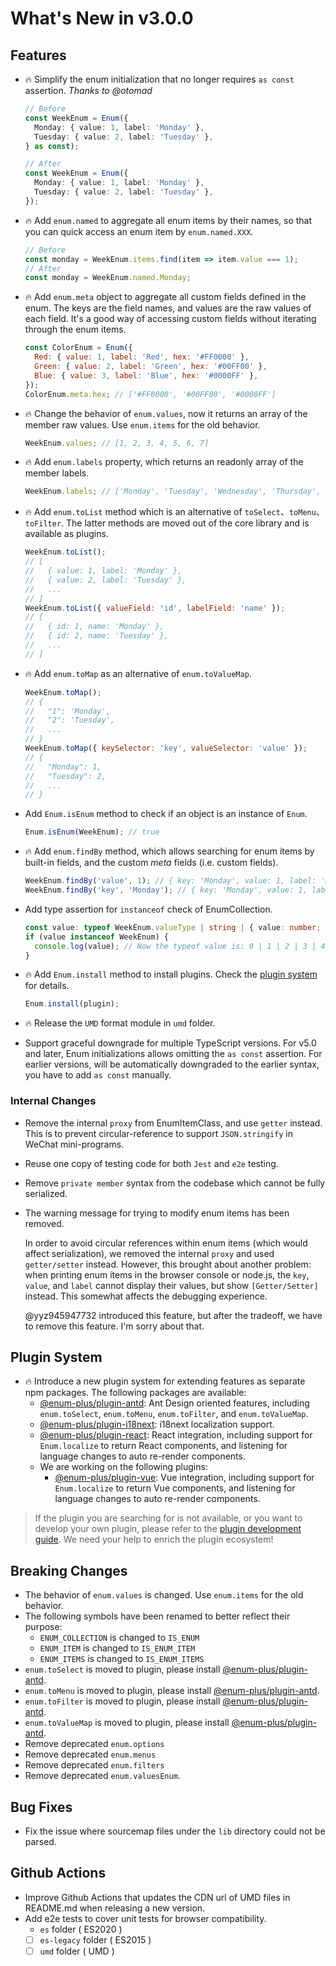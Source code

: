 # What's New in v3.0.0

## Features

- 🔥 Simplify the enum initialization that no longer requires `as const` assertion. _Thanks to @otomad_

  ```ts
  // Before
  const WeekEnum = Enum({
    Monday: { value: 1, label: 'Monday' },
    Tuesday: { value: 2, label: 'Tuesday' },
  } as const);

  // After
  const WeekEnum = Enum({
    Monday: { value: 1, label: 'Monday' },
    Tuesday: { value: 2, label: 'Tuesday' },
  });
  ```

- 🔥 Add `enum.named` to aggregate all enum items by their names, so that you can quick access an enum item by `enum.named.XXX`.

  ```js
  // Before
  const monday = WeekEnum.items.find(item => item.value === 1);
  // After
  const monday = WeekEnum.named.Monday;
  ```

- 🔥 Add `enum.meta` object to aggregate all custom fields defined in the enum. The keys are the field names, and values are the raw values of each field. It's a good way of accessing custom fields without iterating through the enum items.

  ```js
  const ColorEnum = Enum({
    Red: { value: 1, label: 'Red', hex: '#FF0000' },
    Green: { value: 2, label: 'Green', hex: '#00FF00' },
    Blue: { value: 3, label: 'Blue', hex: '#0000FF' },
  });
  ColorEnum.meta.hex; // ['#FF0000', '#00FF00', '#0000FF']
  ```

- 🔥 Change the behavior of `enum.values`, now it returns an array of the member raw values. Use `enum.items` for the old behavior.

  ```js
  WeekEnum.values; // [1, 2, 3, 4, 5, 6, 7]
  ```

- 🔥 Add `enum.labels` property, which returns an readonly array of the member labels.

  ```js
  WeekEnum.labels; // ['Monday', 'Tuesday', 'Wednesday', 'Thursday', 'Friday', 'Saturday', 'Sunday']
  ```

- 🔥 Add `enum.toList` method which is an alternative of `toSelect`、`toMenu`、`toFilter`. The latter methods are moved out of the core library and is available as plugins.

  ```js
  WeekEnum.toList();
  // [
  //   { value: 1, label: 'Monday' },
  //   { value: 2, label: 'Tuesday' },
  //   ...
  // ]
  WeekEnum.toList({ valueField: 'id', labelField: 'name' });
  // [
  //   { id: 1, name: 'Monday' },
  //   { id: 2, name: 'Tuesday' },
  //   ...
  // ]
  ```

- 🔥 Add `enum.toMap` as an alternative of `enum.toValueMap`.

  ```js
  WeekEnum.toMap();
  // {
  //   "1": 'Monday',
  //   "2": 'Tuesday',
  //   ...
  // }
  WeekEnum.toMap({ keySelector: 'key', valueSelector: 'value' });
  // {
  //   "Monday": 1,
  //   "Tuesday": 2,
  //   ...
  // }
  ```

- Add `Enum.isEnum` method to check if an object is an instance of `Enum`.

  ```js
  Enum.isEnum(WeekEnum); // true
  ```

- 🔥 Add `enum.findBy` method, which allows searching for enum items by built-in fields, and the custom _meta_ fields (i.e. custom fields).

  ```js
  WeekEnum.findBy('value', 1); // { key: 'Monday', value: 1, label: 'Monday' }
  WeekEnum.findBy('key', 'Monday'); // { key: 'Monday', value: 1, label: 'Monday' }
  ```

- Add type assertion for `instanceof` check of EnumCollection.

  ```ts
  const value: typeof WeekEnum.valueType | string | { value: number; name: string };
  if (value instanceof WeekEnum) {
    console.log(value); // Now the typeof value is: 0 | 1 | 2 | 3 | 4 | 5 | 6
  }
  ```

- 🔥 Add `Enum.install` method to install plugins. Check the [plugin system](#plugin-system) for details.

  ```ts
  Enum.install(plugin);
  ```

- 🔥 Release the `UMD` format module in `umd` folder.
- Support graceful downgrade for multiple TypeScript versions. For v5.0 and later, Enum initializations allows omitting the `as const` assertion. For earlier versions, will be automatically downgraded to the earlier syntax, you have to add `as const` manually.

### Internal Changes

- Remove the internal `proxy` from EnumItemClass, and use `getter` instead. This is to prevent circular-reference to support `JSON.stringify` in WeChat mini-programs.
- Reuse one copy of testing code for both `Jest` and `e2e` testing.
- Remove `private member` syntax from the codebase which cannot be fully serialized.
- The warning message for trying to modify enum items has been removed.

  In order to avoid circular references within enum items (which would affect serialization), we removed the internal `proxy` and used `getter/setter` instead. However, this brought about another problem: when printing enum items in the browser console or node.js, the `key`, `value`, and `label` cannot display their values, but show `[Getter/Setter]` instead. This somewhat affects the debugging experience.

  @yyz945947732 introduced this feature, but after the tradeoff, we have to remove this feature. I'm sorry about that.

## Plugin System

- 🔥 Introduce a new plugin system for extending features as separate npm packages. The following packages are available:
  - [@enum-plus/plugin-antd](https://github.com/shijistar/enum-plus/tree/master/packages/plugin-antd): Ant Design oriented features, including `enum.toSelect`, `enum.toMenu`, `enum.toFilter`, and `enum.toValueMap`.
  - [@enum-plus/plugin-i18next](https://github.com/shijistar/enum-plus/tree/master/packages/plugin-i18next): i18next localization support.
  - [@enum-plus/plugin-react](https://github.com/shijistar/enum-plus/tree/master/packages/plugin-react): React integration, including support for `Enum.localize` to return React components, and listening for language changes to auto re-render components.
  - We are working on the following plugins:
    - [@enum-plus/plugin-vue](https://github.com/shijistar/enum-plus/tree/master/packages/plugin-vue): Vue integration, including support for `Enum.localize` to return Vue components, and listening for language changes to auto re-render components.

> If the plugin you are searching for is not available, or you want to develop your own plugin, please refer to the [plugin development guide](./plugin-development.md). We need your help to enrich the plugin ecosystem!

## Breaking Changes

- The behavior of `enum.values` is changed. Use `enum.items` for the old behavior.
- The following symbols have been renamed to better reflect their purpose:
  - `ENUM_COLLECTION` is changed to `IS_ENUM`
  - `ENUM_ITEM` is changed to `IS_ENUM_ITEM`
  - `ENUM_ITEMS` is changed to `IS_ENUM_ITEMS`
- `enum.toSelect` is moved to plugin, please install [@enum-plus/plugin-antd](https://www.npmjs.com/package/@enum-plus/plugin-antd).
- `enum.toMenu` is moved to plugin, please install [@enum-plus/plugin-antd](https://www.npmjs.com/package/@enum-plus/plugin-antd).
- `enum.toFilter` is moved to plugin, please install [@enum-plus/plugin-antd](https://www.npmjs.com/package/@enum-plus/plugin-antd).
- `enum.toValueMap` is moved to plugin, please install [@enum-plus/plugin-antd](https://www.npmjs.com/package/@enum-plus/plugin-antd).
- Remove deprecated `enum.options`
- Remove deprecated `enum.menus`
- Remove deprecated `enum.filters`
- Remove deprecated `enum.valuesEnum`.

## Bug Fixes

- Fix the issue where sourcemap files under the `lib` directory could not be parsed.

## Github Actions

- Improve Github Actions that updates the CDN url of UMD files in README.md when releasing a new version.
- Add e2e tests to cover unit tests for browser compatibility.
  - `es` folder ( ES2020 )
  - [ ] `es-legacy` folder ( ES2015 )
  - [ ] `umd` folder ( UMD )

